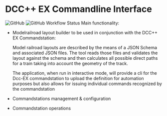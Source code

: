 DCC++ EX Commandline Interface 
==============================

![GitHub](https://img.shields.io/github/license/grbba/DccEX-CLI)
![GitHub Workflow Status](https://img.shields.io/github/workflow/status/grbba/DccEX-CLI/CMake%20Build%20Matrix?label=Build)
Main functionality:

- Modelrailroad layout builder to be used in conjunction with the DCC++ EX Commandstation:

    Model railroad layouts are described by the means of a JSON Schema and associated JSON files.
    The tool reads those files and validates the layout against the schema and then calculates all
    possible direct paths for a train taking into account the geometry of the track.

    The application, when run in interactive mode, will provide a cli for the Dcc-EX commandstation to upload
    the definition for automation purposes but also allows for issuing individual commands recognized by the 
    commandstation

- Commandstations management & configuration
- Commandstation operations 

